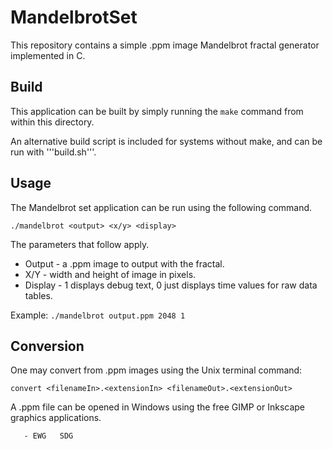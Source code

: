 
# MandelbrotSet

This repository contains a simple .ppm image Mandelbrot fractal generator implemented in C.


## Build

This application can be built by simply running the ```make``` command from within this directory.

An alternative build script is included for systems without make, and can be run with '''build.sh'''.


## Usage

The Mandelbrot set application can be run using the following command.

```./mandelbrot <output> <x/y> <display>```

The parameters that follow apply.

+ Output  - a .ppm image to output with the fractal.
+ X/Y     - width and height of image in pixels.
+ Display - 1 displays debug text, 0 just displays time values for raw data tables.

Example:  ```./mandelbrot output.ppm 2048 1```


## Conversion

One may convert from .ppm images using the Unix terminal command:

```convert <filenameIn>.<extensionIn> <filenameOut>.<extensionOut>```

A .ppm file can be opened in Windows using the free GIMP or Inkscape graphics applications.



       - EWG   SDG
